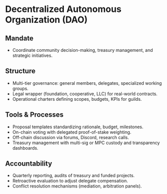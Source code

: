 # Decentralized Autonomous Organization (DAO)

## Mandate
- Coordinate community decision-making, treasury management, and strategic initiatives.

## Structure
- Multi-tier governance: general members, delegates, specialized working groups.
- Legal wrapper (foundation, cooperative, LLC) for real-world contracts.
- Operational charters defining scopes, budgets, KPIs for guilds.

## Tools & Processes
- Proposal templates standardizing rationale, budget, milestones.
- On-chain voting with delegated proof-of-stake weighting.
- Off-chain discussion via forums, Discord, research calls.
- Treasury management with multi-sig or MPC custody and transparency dashboards.

## Accountability
- Quarterly reporting, audits of treasury and funded projects.
- Retroactive evaluation to adjust delegate compensation.
- Conflict resolution mechanisms (mediation, arbitration panels).
